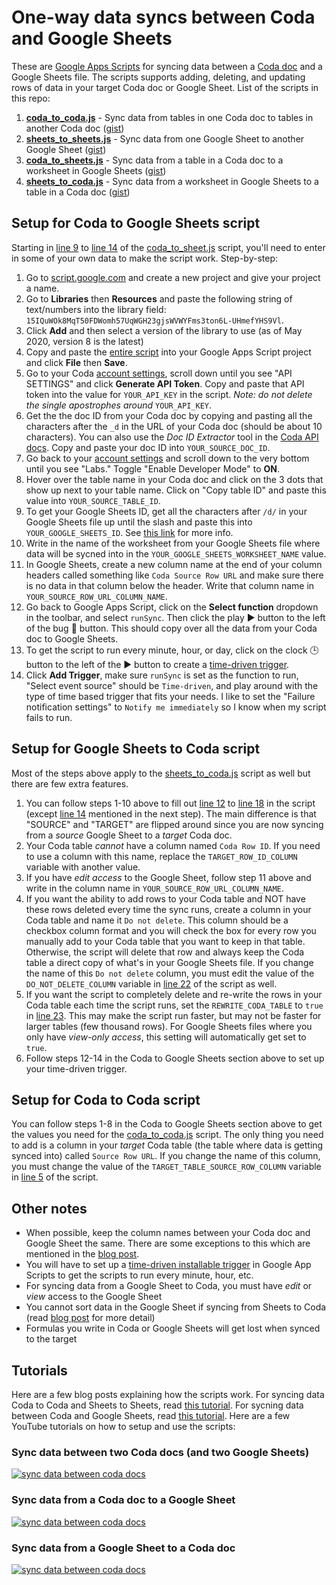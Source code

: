 # One-way data syncs between Coda and Google Sheets
These are [Google Apps Scripts](https://developers.google.com/apps-script/overview) for syncing data between a [Coda doc](www.coda.io) and a Google Sheets file. The scripts supports adding, deleting, and updating rows of data in your target Coda doc or Google Sheet. List of the scripts in this repo:
1. [**coda_to_coda.js**](https://github.com/albertc44/coda-google-apps-script/blob/master/coda_to_coda.js) - Sync data from tables in one Coda doc to tables in another Coda doc ([gist](https://gist.github.com/albertc44/c3d5ebc2a9ec00a28e561ea8e64fc0c5))
2. [**sheets_to_sheets.js**](https://github.com/albertc44/coda-google-apps-script/blob/master/sheets_to_sheets.js) - Sync data from one Google Sheet to another Google Sheet ([gist](https://gist.github.com/albertc44/bbae27144db5f1f75b76794d6622b3f9))
3. [**coda_to_sheets.js**](https://github.com/albertc44/coda-google-apps-script/blob/master/coda_to_sheets.js) - Sync data from a table in a Coda doc to a worksheet in Google Sheets ([gist](https://gist.github.com/albertc44/ec44e1aae95730b827e6b58a7ec9a317))
4. [**sheets_to_coda.js**](https://github.com/albertc44/coda-google-apps-script/blob/master/sheets_to_coda.js) - Sync data from a worksheet in Google Sheets to a table in a Coda doc ([gist](https://gist.github.com/albertc44/5fd208938870390fae6a92856e2309f3))

## Setup for Coda to Google Sheets script
Starting in [line 9](https://github.com/albertc44/coda-google-apps-script/blob/master/coda_to_sheets.js#L9) to [line 14](https://github.com/albertc44/coda-google-apps-script/blob/master/coda_to_sheets.js#L14) of the [coda_to_sheet.js](https://github.com/albertc44/coda-google-apps-script/blob/master/coda_to_sheets.js#L10) script, you'll need to enter in some of your own data to make the script work. Step-by-step:
1. Go to [script.google.com](script.google.com) and create a new project and give your project a name.
2. Go to **Libraries** then **Resources** and paste the following string of text/numbers into the library field: `15IQuWOk8MqT50FDWomh57UqWGH23gjsWVWYFms3ton6L-UHmefYHS9Vl`.
3. Click **Add** and then select a version of the library to use (as of May 2020, version 8 is the latest)
4. Copy and paste the [entire script](https://github.com/albertc44/coda-google-apps-script/blob/master/coda_to_sheets.js) into your Google Apps Script project and click **File** then **Save**.
5. Go to your Coda [account settings](https://coda.io/account), scroll down until you see "API SETTINGS" and click **Generate API Token**. Copy and paste that API token into the value for `YOUR_API_KEY` in the script. *Note: do not delete the single apostrophes around* `YOUR_API_KEY`.
6. Get the the doc ID from your Coda doc by copying and pasting all the characters after the `_d` in the URL of your Coda doc (should be about 10 characters). You can also use the *Doc ID Extractor* tool in the [Coda API docs](https://coda.io/developers/apis/v1beta1#section/Using-the-API/Resource-IDs-and-Links). Copy and paste your doc ID into `YOUR_SOURCE_DOC_ID`.
7. Go back to your [account settings](https://coda.io/account) and scroll down to the very bottom until you see "Labs." Toggle "Enable Developer Mode" to **ON**.
8. Hover over the table name in your Coda doc and click on the 3 dots that show up next to your table name. Click on "Copy table ID" and paste this value into `YOUR_SOURCE_TABLE_ID`.
9. To get your Google Sheets ID, get all the characters after `/d/` in your Google Sheets file up until the slash and paste this into `YOUR_GOOGLE_SHEETS_ID`. See [this link](https://stackoverflow.com/a/36062068/1110697) for more info.
10. Write in the name of the worksheet from your Google Sheets file where data will be sycned into in the `YOUR_GOOGLE_SHEETS_WORKSHEET_NAME` value. 
11. In Google Sheets, create a new column name at the end of your column headers called something like `Coda Source Row URL` and make sure there is no data in that column below the header. Write that column name in `YOUR_SOURCE_ROW_URL_COLUMN_NAME`. 
12. Go back to Google Apps Script, click on the **Select function** dropdown in the toolbar, and select `runSync`. Then click the play ▶️ button to the left of the bug 🐞 button. This should copy over all the data from your Coda doc to Google Sheets.
13. To get the script to run every minute, hour, or day, click on the clock 🕒 button to the left of the ▶️ button to create a [time-driven trigger](https://developers.google.com/apps-script/guides/triggers/installable#time-driven_triggers).
14. Click **Add Trigger**, make sure `runSync` is set as the function to run, "Select event source" should be `Time-driven`, and play around with the type of time based trigger that fits your needs. I like to set the "Failure notification settings" to `Notify me immediately` so I know when my script fails to run.

## Setup for Google Sheets to Coda script
Most of the steps above apply to the [sheets_to_coda.js](https://github.com/albertc44/coda-google-apps-script/blob/master/sheets_to_coda.js) script as well but there are few extra features.
1. You can follow steps 1-10 above to fill out [line 12](https://github.com/albertc44/coda-google-apps-script/blob/master/sheets_to_coda.js#L12) to [line 18](https://github.com/albertc44/coda-google-apps-script/blob/master/sheets_to_coda.js#L18) in the script (except [line 14](https://github.com/albertc44/coda-google-apps-script/blob/master/sheets_to_coda.js#L14) mentioned in the next step). The main difference is that "SOURCE" and "TARGET" are flipped around since you are now syncing from a *source* Google Sheet to a *target* Coda doc.
2. Your Coda table *cannot* have a column named `Coda Row ID`. If you need to use a column with this name, replace the `TARGET_ROW_ID_COLUMN` variable with another value.
3. If you have *edit access* to the Google Sheet, follow step 11 above and write in the column name in `YOUR_SOURCE_ROW_URL_COLUMN_NAME`.
4. If you want the ability to add rows to your Coda table and NOT have these rows deleted every time the sync runs, create a column in your Coda table and name it `Do not delete`. This column should be a checkbox column format and you will check the box for every row you manually add to your Coda table that you want to keep in that table. Otherwise, the script will delete that row and always keep the Coda table a direct copy of what's in your Google Sheets file. If you change the name of this `Do not delete` column, you must edit the value of the `DO_NOT_DELETE_COLUMN` variable in [line 22](https://github.com/albertc44/coda-google-apps-script/blob/master/sheets_to_coda.js#L22) of the script as well.
5. If you want the script to completely delete and re-write the rows in your Coda table each time the script runs, set the `REWRITE_CODA_TABLE` to `true` in [line 23](https://github.com/albertc44/coda-google-apps-script/blob/master/sheets_to_coda.js#L23). This may make the script run faster, but may not be faster for larger tables (few thousand rows). For Google Sheets files where you only have *view-only access*, this setting will automatically get set to `true`.
6. Follow steps 12-14 in the Coda to Google Sheets section above to set up your time-driven trigger.

## Setup for Coda to Coda script
You can follow steps 1-8 in the Coda to Google Sheets section above to get the values you need for the [coda_to_coda.js](https://github.com/albertc44/coda-google-apps-script/blob/master/coda_to_coda.js) script. The only thing you need to add is a column in your *target* Coda table (the table where data is getting synced into) called `Source Row URL`. If you change the name of this column, you must change the value of the `TARGET_TABLE_SOURCE_ROW_COLUMN` variable in [line 5](https://github.com/albertc44/coda-google-apps-script/blob/master/coda_to_coda.js#L5) of the script.

## Other notes
* When possible, keep the column names between your Coda doc and Google Sheet the same. There are some exceptions to this which are mentioned in the [blog post](https://coda.io/@atc/how-to-sync-data-from-coda-to-google-sheets-and-vice-versa-with-google-apps-script-tutorial).
* You will have to set up a [time-driven installable trigger](https://developers.google.com/apps-script/guides/triggers/installable) in Google App Scripts to get the scripts to run every minute, hour, etc.
* For syncing data from a Google Sheet to Coda, you must have *edit* or *view* access to the Google Sheet
* You cannot sort data in the Google Sheet if syncing from Sheets to Coda (read [blog post](https://coda.io/@atc/how-to-sync-data-from-coda-to-google-sheets-and-vice-versa-with-google-apps-script-tutorial) for more detail)
* Formulas you write in Coda or Google Sheets will get lost when synced to the target

## Tutorials
Here are a few blog posts explaining how the scripts work. For syncing data Coda to Coda and Sheets to Sheets, read [this tutorial](https://coda.io/@atc/how-to-sync-data-between-coda-docs-and-google-sheets-using-googl). 
For sycning data between Coda and Google Sheets, read [this tutorial](https://coda.io/@atc/how-to-sync-data-from-coda-to-google-sheets-and-vice-versa-with-google-apps-script-tutorial). Here are a few YouTube tutorials on how to setup and use the scripts:

### Sync data between two Coda docs (and two Google Sheets)
[![sync data between coda docs](https://p-ZmF7dQ.b0.n0.cdn.getcloudapp.com/items/nOu8vQ8x/Tutorial_%20One-way%20data%20sync.png?v=9c40ea6fa52f90bd1070744c668abc65)](https://www.youtube.com/watch?v=PL_uSeKmYkc)

### Sync data from a Coda doc to a Google Sheet
[![sync data between coda docs](https://p-ZmF7dQ.b0.n0.cdn.getcloudapp.com/items/bLueqy0r/Tutorial_%20Coda%20to%20Sheets%20Sync.png?v=a7264086cdb7497c6574e4a7140896ba)](https://www.youtube.com/watch?v=mAdAe8GVCdA)

### Sync data from a Google Sheet to a Coda doc
[![sync data between coda docs](https://p-ZmF7dQ.b0.n0.cdn.getcloudapp.com/items/8Luj56nw/Tutorial_%20Sheets%20to%20Coda%20Sync.png?v=08559df04bfe82b143795afbc98f58e3)](https://www.youtube.com/watch?v=xVWu9jdBm_U)
